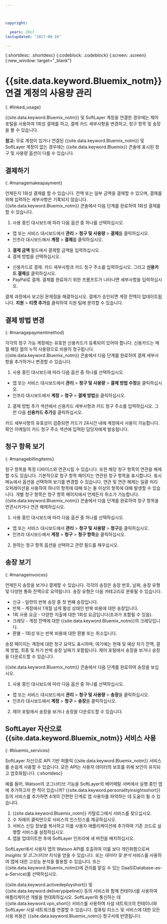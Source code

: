 ```yaml
---



copyright:

  years: 2017
lastupdated: "2017-08-16"

---
```


{:shortdesc: .shortdesc}
{:codeblock: .codeblock}
{:screen: .screen}
{:new_window: target="_blank"}

# {{site.data.keyword.Bluemix_notm}} 연결 계정의 사용량 관리
{: #linked_usage}

{{site.data.keyword.Bluemix_notm}} 및 SoftLayer 계정을 연결한 경우에는 제어 포털을 사용하여 1회성 결제를 하고, 결제 카드 세부사항을 변경하고, 청구 항목 및 송장을 볼 수 있습니다. 

**참고:** 무료 계정이 있거나 연결된 {{site.data.keyword.Bluemix_notm}} 및 SoftLayer 계정이 없는 경우에는 {{site.data.keyword.Bluemix}} 콘솔에 표시된 청구 및 사용량 옵션이 다를 수 있습니다. 

## 결제하기
{: #managemakeapayment}

언제든지 1회성 결제를 할 수 있습니다. 전액 또는 일부 금액을 결제할 수 있으며, 결제를 위해 입력하는 세부사항은 기록되지 않습니다. {{site.data.keyword.Bluemix_notm}} 콘솔에서 다음 단계를 완료하여 1회성 결제를 할 수 있습니다. 

1. 사용 중인 대시보드에 따라 다음 옵션 중 하나를 선택하십시오.    
 * 앱 또는 서비스 대시보드에서 **관리** &gt; **청구 및 사용량** &gt; **결제**를 클릭하십시오.   
 * 인프라 대시보드에서 **계정** &gt; **결제**를 클릭하십시오. 
3. **결제 금액** 필드에서 결제할 금액을 입력하십시오. 
4. 결제 방법을 선택하십시오. 
 * 신용카드로 결제. 카드 세부사항과 카드 청구 주소를 입력하십시오. 그리고 **신용카드 결제**를 클릭하십시오. 
 * PayPal로 결제. 결제를 완료하기 위한 프롬프트가 나타나면 세부사항을 입력하십시오. 

결제 과정에서 보고된 문제점을 해결하십시오. 결제가 승인되면 계정 잔액이 업데이트됩니다. **지원** &gt; **티켓 추가**를 클릭하여
지원 팀에 문의할 수 있습니다. 

## 결제 방법 변경
{: #managepaymentmethod}

각각의 청구 가능 계정에는 유효한 신용카드가 등록되어 있어야 합니다. 신용카드는 매월 해당 월의 누적 사용량으로 비용이 청구됩니다. {{site.data.keyword.Bluemix_notm}} 콘솔에서 다음 단계를 완료하여 결제 세부사항을 추가하거나 변경할 수 있습니다. 

1. 사용 중인 대시보드에 따라 다음 옵션 중 하나를 선택하십시오.   
 * 앱 또는 서비스 대시보드에서 **관리** &gt; **청구 및 사용량** &gt; **결제 방법 수정**을 클릭하십시오.   
 * 인프라 대시보드에서 **계정** &gt; **청구** &gt; **결제 방법**을 클릭하십시오. 
2. 결제 방법 추가 섹션에서 신용카드 세부사항과 카드 청구 주소를 입력하십시오. 그런 다음 **신용카드 추가**를 클릭하십시오. 

카드 세부사항의 유효성이 검증되면 카드가 24시간 내에 계정에서 사용이 가능합니다. 확인 이메일이
카드 청구 주소 섹션에 입력된 담당자에게 발송됩니다. 

## 청구 항목 보기
{: #managebillingitems}

청구 항목을 특정 디바이스와 연관시킬 수 있습니다. 또한 해당 청구 항목의 연관을 해제할 수도 있습니다. 기본적으로 청구 항목 페이지는 연관된 청구 항목을 표시합니다. 
표시 메뉴에서 옵션을 선택하여 보기를 변경할 수 있습니다. 연관 및 연관 해제는 일괄 처리 오퍼레이션을 사용하여 하나의 항목에 대해 또는 둘 이상의 항목에 대해 발생할 수 있습니다. 
개별 청구 항목은 청구 항목 페이지에서 언제든지 취소가 가능합니다. {{site.data.keyword.Bluemix_notm}} 콘솔에서 다음 단계를 완료하여 청구 항목을 연관시키거나 연관 해제하십시오. 

1. 사용 중인 대시보드에 따라 다음 옵션 중 하나를 선택하십시오.    
 * 앱 또는 서비스 대시보드에서 **관리** &gt; **청구 및 사용량** &gt; **청구**를 클릭하십시오.   
 * 인프라 대시보드에서 **계정** &gt; **청구** &gt; **청구 항목**을 클릭하십시오. 
2. 원하는 청구 항목 옵션을 선택하고 관련 필드를 채우십시오. 

## 송장 보기
{: #manageinvoices}

언제든지 송장을 보거나 결제할 수 있습니다. 각각의 송장은 송장 번호, 날짜, 송장 유형 및
다양한 통화 잔액으로 요약됩니다. 송장 유형은 다음 카테고리로 분류될 수 있습니다. 

 *  신규 - 일련의 반복 송장 중 첫 번째 송장입니다. 
 *  반복 - 계정에서 1개월 넘게 활성 상태인 반복 비용에 대한 송장입니다. 
 *  1회 사용 요금 - 다양한 지출에 대한 1회성 요금입니다(초과가 포함될 수 있음). 
 *  크레딧 - 계정 잔액에 대한 {{site.data.keyword.Bluemix_notm}}의 크레딧입니다. 
 *  환불 - 1회성 또는 반복 비용에 대한 환불 또는 취소입니다. 

송장 페이지는 계정에 대한 청구 요약도 표시하며, 여기에는 현재 및 예상 차기 잔액,
결제 방법, 최종 및 차기 반복 송장 날짜가 포함됩니다. 제어 포털에서 송장을 보거나 송장을 다운로드할 수 있습니다. 

{{site.data.keyword.Bluemix_notm}} 콘솔에서 다음 단계를 완료하여 송장을 보십시오. 

1. 사용 중인 대시보드에 따라 다음 옵션 중 하나를 선택하십시오.   
 * 앱 또는 서비스 대시보드에서 **관리** &gt; **청구 및 사용량** &gt; **송장**을 클릭하십시오.   
 * 인프라 대시보드에서 **계정** &gt; **청구** &gt; **송장**을 클릭하십시오. 
2. 제어 포털에서 송장을 보거나 송장을 다운로드할 수 있습니다. 

## SoftLayer 자산으로 {{site.data.keyword.Bluemix_notm}} 서비스 사용
{: #bluemix_services}

SoftLayer 자산으로 API 기반 퍼블릭 {{site.data.keyword.Bluemix_notm}} 서비스를 손쉽게 사용할 수 있습니다. 모든 API는 사용자 데이터의 보호를 위해 보안이 유지되고 암호화됩니다.
{:shortdesc}

예를 들어, Watson의 코그너티브 기능을 SoftLayer의 베어메탈 서버에서 실행 중인 앱에 추가하고자 한 적이 있습니까? {{site.data.keyword.personalityinsightsshort}} 등의 서비스를 추가하면 4개의 간편한 단계로 앱 사용자를 파악하는 데 도움이 될 수 있습니다. 

1. {{site.data.keyword.Bluemix_notm}} 카탈로그에서 서비스를 찾으십시오. 
2. 수 차례의 클릭만으로 서비스의 인스턴스를 제공하십시오. 
3. 서비스 신임 정보를 복사하고 이를 사용자 애플리케이션에 추가하여 기존 코드로 실행할 서비스를 설정하십시오. 
4. 앱을 업데이트한 후에 SoftLayer 인프라에 새 버전을 배치하십시오. 

SoftLayer에서 사용자 앱의 Watson API를 호출하여 이를 보다 개인화함으로써 *Insights 및 코그너티브* 지식을 얻을 수 있습니다. 또는 *데이터 및 분석* 서비스를 사용하여 앱에 대한 고성능 분석을 활용할 수 있습니다. 또는 {{site.data.keyword.Bluemix_notm}}에 관리를 맡길 수 있는 DaaS(Database-as-a-Service)를 선택하십시오. 

{{site.data.keyword.activedeployshort}} 및 {{site.data.keyword.deliverypipeline}} 등의 서비스와 함께 컨테이너를 사용하여 애플리케이션 개발을 현대화하십시오. SoftLayer와 통신하는 데 {{site.data.keyword.vpn_short}} 서비스를 사용하여 사설 네트워크의 컨테이너와 SoftLayer 사설 네트워크를 연결할 수 있습니다. 컴퓨팅 리소스 및 서비스에 대한 모든 사용 비용은 {{site.data.keyword.Bluemix_notm}} 청구서에 반영됩니다. 
